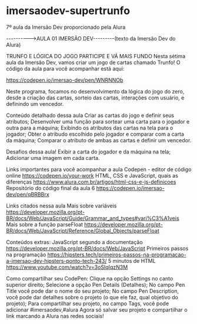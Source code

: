 
# imersaodev-supertrunfo
7º aula da Imersão Dev proporcionado pela Alura


---------->AULA 01 IMERSÃO DEV---------(texto da Imersão Dev do Alura) 

TRUNFO E LÓGICA DO JOGO
PARTICIPE E VÁ MAIS FUNDO
Nesta sétima aula da Imersão Dev, vamos criar um jogo de cartas chamado Trunfo! O código da aula para você acompanhar está aqui:

https://codepen.io/imersao-dev/pen/WNRNNOb

Neste programa, focamos no desenvolvimento da lógica do jogo do zero, desde a criação das cartas, sorteio das cartas, interações com usuário, e definindo um vencedor.



Conteúdo detalhado dessa aula
Criar as cartas do jogo e definir seus atributos;
Desenvolver uma função para sortear uma carta para o jogador e outra para a máquina;
Exibindo os atributos das cartas na tela para o jogador;
Obter o atribudo escolhido pelo jogador e comparar com a carta da máquina;
Comparar o atributo de ambas as cartas e definir um vencedor.



Desafios dessa aula!
Exibir a carta do jogador e da máquina na tela;
Adicionar uma imagem em cada carta.


Links importantes para você acompanhar a aula
Codepen - editor de código online  https://codepen.io/your-work
HTML, CSS e JavaScript, quais as diferenças  https://www.alura.com.br/artigos/html-css-e-js-definicoes
Repositório do código final da aula 6  https://codepen.io/imersao-dev/pen/qBRBBrx



Links citados nessa aula
Mais sobre variáveis  https://developer.mozilla.org/pt-BR/docs/Web/JavaScript/Guide/Grammar_and_types#vari%C3%A1veis
Mais sobre a função parseFloat  https://developer.mozilla.org/pt-BR/docs/Web/JavaScript/Reference/Global_Objects/parseFloat



Conteúdos extras:
JavaScript segundo a documentação  https://developer.mozilla.org/pt-BR/docs/Web/JavaScript
Primeiros passos na programação  https://hipsters.tech/primeiros-passos-na-programacao-a-imersao-dev-hipsters-ponto-tech-243/
5 minutos de HTML  https://www.youtube.com/watch?v=3oSIqIqzN3M



Como compartilhar seu CodePen:
Clique na opção Settings no canto superior direito;
Selecione a opção Pen Details (Detalhes);
No campo Pen Title você pode dar o nome do seu projeto;
No campo Pen Description, você pode dar detalhes sobre o projeto (o que ele faz, qual objetivo do projeto);
Para compartilhar seu projeto, no campo Tags, você pode adicionar #imersaodev,#alura
Agora só salvar seu projeto e compartilhar o link marcando a Alura nas redes sociais!
